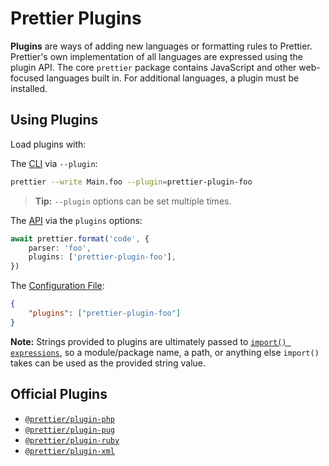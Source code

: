 # Prettier Plugins

**Plugins** are ways of adding new languages or formatting rules to Prettier. Prettier's own implementation of all languages are expressed using the plugin API. The core `prettier` package contains JavaScript and other web-focused languages built in. For additional languages, a plugin must be installed.

## Using Plugins

Load plugins with:

The [CLI](https://prettier.io/docs/en/cli) via `--plugin`:

```Bash
prettier --write Main.foo --plugin=prettier-plugin-foo
```

> **Tip:** `--plugin` options can be set multiple times.

The [API](https://prettier.io/docs/en/api) via the `plugins` options:

```TypeScript
await prettier.format('code', {
	parser: 'foo',
	plugins: ['prettier-plugin-foo'],
})
```

The [Configuration File](https://prettier.io/docs/en/configuration):

```JSON
{
	"plugins": ["prettier-plugin-foo"]
}
```

**Note:** Strings provided to plugins are ultimately passed to [`import() expressions`](https://nodejs.org/api/esm.html#import-expressions), so a module/package name, a path, or anything else `import()` takes can be used as the provided string value.

## Official Plugins

- [`@prettier/plugin-php`](https://github.com/prettier/plugin-php)
- [`@prettier/plugin-pug`](https://github.com/prettier/plugin-pug)
- [`@prettier/plugin-ruby`](https://github.com/prettier/plugin-ruby)
- [`@prettier/plugin-xml`](https://github.com/prettier/plugin-xml)
